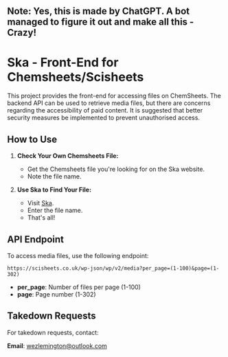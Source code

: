 ## Note: Yes, this is made by ChatGPT. A bot managed to figure it out and make all this - Crazy!

# Ska - Front-End for Chemsheets/Scisheets

This project provides the front-end for accessing files on ChemSheets. The backend API can be used to retrieve media files, but there are concerns regarding the accessibility of paid content. It is suggested that better security measures be implemented to prevent unauthorised access.

## How to Use

1. **Check Your Own Chemsheets File:**
   * Get the Chemsheets file you're looking for on the Ska website.
   * Note the file name.

2. **Use Ska to Find Your File:**
   * Visit [Ska](https://wezlemin.github.io/ska/).
   * Enter the file name.
   * That's all!

## API Endpoint

To access media files, use the following endpoint:

```
https://scisheets.co.uk/wp-json/wp/v2/media?per_page=(1-100)&page=(1-302)
```

* **per_page**: Number of files per page (1-100)
* **page**: Page number (1-302)

## Takedown Requests

For takedown requests, contact:

**Email**: [wezlemington@outlook.com](mailto:wezlemington@outlook.com)
